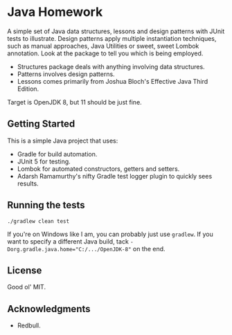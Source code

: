# Java Homework

A simple set of Java data structures, lessons and design patterns with JUnit tests to illustrate. 
Design patterns apply multiple instantiation techniques, such as manual approaches, Java Utilities or sweet, sweet Lombok annotation. Look at the package to tell you which is being employed.

- Structures package deals with anything involving data structures. 
- Patterns involves design patterns.
- Lessons comes primarily from Joshua Bloch's Effective Java Third Edition.

Target is OpenJDK 8, but 11 should be just fine.

## Getting Started

This is a simple Java project that uses:
- Gradle for build automation.
- JUnit 5 for testing.
- Lombok for automated constructors, getters and setters.
- Adarsh Ramamurthy's nifty Gradle test logger plugin to quickly sees results. 

## Running the tests

`./gradlew clean test`

If you're on Windows like I am, you can probably just use `gradlew`. If you want to specify a different Java build, tack `-Dorg.gradle.java.home="C:/.../OpenJDK-8"` on the end.

## License

Good ol' MIT. 

## Acknowledgments

* Redbull.